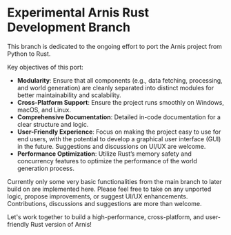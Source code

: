 # Experimental Arnis Rust Development Branch
This branch is dedicated to the ongoing effort to port the Arnis project from Python to Rust.

Key objectives of this port:
- **Modularity**: Ensure that all components (e.g., data fetching, processing, and world generation) are cleanly separated into distinct modules for better maintainability and scalability.
- **Cross-Platform Support**: Ensure the project runs smoothly on Windows, macOS, and Linux.
- **Comprehensive Documentation**: Detailed in-code documentation for a clear structure and logic.
- **User-Friendly Experience**: Focus on making the project easy to use for end users, with the potential to develop a graphical user interface (GUI) in the future. Suggestions and discussions on UI/UX are welcome.
- **Performance Optimization**: Utilize Rust’s memory safety and concurrency features to optimize the performance of the world generation process.

Currently only some very basic functionalities from the main branch to later build on are implemented here. Please feel free to take on any unported logic, propose improvements, or suggest UI/UX enhancements. Contributions, discussions and suggestions are more than welcome.

Let's work together to build a high-performance, cross-platform, and user-friendly Rust version of Arnis!
